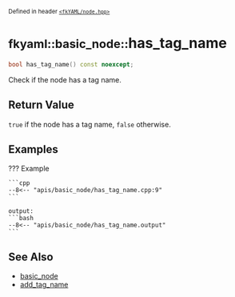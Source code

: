 <small>Defined in header [`<fkYAML/node.hpp>`](https://github.com/fktn-k/fkYAML/blob/develop/include/fkYAML/node.hpp)</small>

# <small>fkyaml::basic_node::</small>has_tag_name

```cpp
bool has_tag_name() const noexcept;
```

Check if the node has a tag name.  

## **Return Value**

`true` if the node has a tag name, `false` otherwise.  

## **Examples**

??? Example

    ```cpp
    --8<-- "apis/basic_node/has_tag_name.cpp:9"
    ```

    output:
    ```bash
    --8<-- "apis/basic_node/has_tag_name.output"
    ```

## **See Also**

* [basic_node](index.md)
* [add_tag_name](add_tag_name.md)
